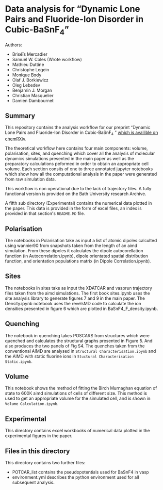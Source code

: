# Data analysis for &ldquo;Dynamic Lone Pairs and Fluoride-Ion Disorder in Cubic-BaSnF<sub>4</sub>&rdquo;


Authors:
- Bris&eacute;&iuml;s Mercadier
- Samuel W. Coles (Wrote workflow)
- Mathieu Duttine
- Christophe Legein
- Monique Body 
- Olaf J. Borkiewicz
- Oleg Lebedev
- Benjamin J. Morgan
- Christian Masquelier
- Damien Dambournet

## Summary
This repository contains the analysis workflow for our preprint &ldquo;Dynamic Lone Pairs and Fluoride-Ion Disorder in Cubic-BaSnF<sub>4</sub> &rdquo; [which is availible on chemRXiv](https://s3.eu-west-1.amazonaws.com/assets.prod.orp.cambridge.org/0a/aa6285dade45ffa977031e4ff7f1cc.pdf?AWSAccessKeyId=ASIA5XANBN3JD2TC4RMI&Expires=1693823175&Signature=Th62XnPK%2FIh8Pnqfy6rIQRr4PJs%3D&response-cache-control=no-store&response-content-disposition=inline%3B%20filename%20%3D%22dynamic-lone-pairs-and-fluoride-ion-disorder-in-cubic-ba-sn-f4.pdf%22&response-content-type=application%2Fpdf&x-amz-security-token=FwoGZXIvYXdzEHwaDCh2Qcc5wa3mgjX50iKtASoxVvDXN4qAI5PxDYkVksl%2BaOHO02wMdOIvpTRnOiJXxf%2BwUE3eMUnDLYXU%2BxopT%2BX%2FN3Aq5bZky59Dk1xbUtLMRPqvpaH1bViTpsSANewrG1Xyu1O4dy5uOxcntgjnJknIPiEH081l%2FY1rJF9Yq%2BQc9B3CyTb03S9wBnJN5hZvHo6TdS5n8dqUPqv2GsaFhhHDC3V2ZCQma%2BKOKGA5tGUQh066fXvS3TDBexqQKJPf1qcGMi3qXoenN6XleM1Ob8xaBTFpfx8FjUKojIucRa18RQvRbpQ6JiEP0eANZktl2Ag%3D).

The theoretical workflow here contains four main components: volume, polarisation, sites, and quenching which cover all the analysis of molecular dynamics simulations presented in the main paper as well as the preparatory calculations peformed in order to obtain an appropriate cell volume. Each section consits of one to three annotated jupyter notebooks which show how all the computational analysis in the paper were generated from raw simulation data.

This workflow is non operational due to the lack of trajectory files. A fully functional version is provided on the Bath University research Archive.

A fifth sub directory (Experimental) contains the numerical data plotted in the paper. This data is provided in the form of excel files, an index is provided in that section's `README.MD` file.

## Polarisation
The notebooks in Polarisation take as input a list of atomic dipoles calculted using wannier90 from snapshots taken from the length of an aimd simulation. From these dipoles it calculates the dipole autocorellation function (in Autocorrelation.ipynb), dipole orientated spatial distribution function, and orientation populations matrix (in Dipole Correlation.ipynb).

## Sites
The notebooks in sites take as input the XDATCAR and vasprun trajectory files taken from the aimd simulations. The first book sites.ipynb uses the site analysis library to generate figures 7 and 9 in the main paper. The Density.ipynb notebook uses the revelsMD code to calculate the ion densities presented in figure 6 which are plotted in BaSnF4_F_density.ipynb.

## Quenching
The notebook in quenching takes POSCARS from structures which were quenched and calculates the structural graphs presented in Figure 5. And also produces the two panels of Fig S4. The quenches taken from the conventional AIMD are analysed in `Structural Characterisation.ipynb` and the AIMD with static fluorine ions in `Stuctural Characterisation Static.ipynb`.

## Volume

This notebook shows the method of fitting the Birch Murnaghan equation of state to 600K aimd simulations of cells of different size. This method is used to get an appropriate volume for the simulated cell, and is shown in `Volume Calculation.ipynb`.

## Experimental

This directory contains excel workbooks of numerical data plotted in the experimental figures in the paper.

## Files in this directory

This directory contains two further files:
- POTCAR_list contains the pseudopotentials used for BaSnF4 in vasp
- environment.yml describes the python environment used for all subsequent analysis.

